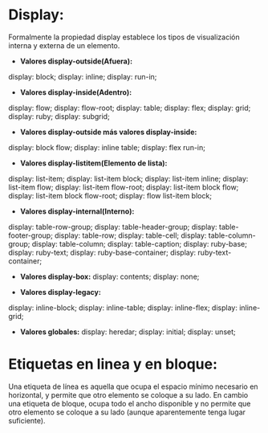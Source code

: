 # **Display:**

Formalmente la propiedad display establece los tipos de visualización interna y externa de un elemento.

* **Valores display-outside(Afuera):**

display: block;
display: inline;
display: run-in;

 * **Valores display-inside(Adentro):**

display: flow;
display: flow-root;
display: table;
display: flex;
display: grid;
display: ruby;
display: subgrid;

* **Valores display-outside más valores display-inside:**

display: block flow;
display: inline table;
display: flex run-in;

* **Valores display-listitem(Elemento de lista):** 

display: list-item;
display: list-item block;
display: list-item inline;
display: list-item flow;
display: list-item flow-root;
display: list-item block flow;
display: list-item block flow-root;
display: flow list-item block;

* **Valores display-internal(Interno):**

display:
table-row-group;
display: table-header-group;
display: table-footer-group;
display: table-row;
display: table-cell;
display: table-column-group;
display: table-column;
display: table-caption;
display: ruby-base;
display: ruby-text;
display: ruby-base-container;
display: ruby-text-container;

 * **Valores display-box:**
display: contents;
display: none;

 * **Valores display-legacy:**

display: inline-block;
display: inline-table;
display: inline-flex;
display: inline-grid;

* **Valores globales:**
display: heredar;
display: initial;
display: unset;


# Etiquetas en linea y en bloque:

Una etiqueta de línea es aquella que ocupa el espacio mínimo necesario en horizontal, y permite que otro elemento se coloque a su lado. En cambio una etiqueta de bloque, ocupa todo el ancho disponible y no permite que otro elemento se coloque a su lado (aunque aparentemente tenga lugar suficiente).